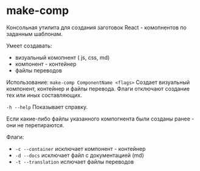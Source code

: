 # make-comp
Консольная утилита для создания заготовок React - комопнентов по заданным шаблонам. 

Умеет создавать: 
* визуальный комопнент ( js, css, md)
* компонент - контейнер
* файлы переводов

Использование: 
```make-comp ComponentName <flags>``` Создает визуальный компонент, контейнер и файлы перевода. Флаги отключают создание тех или иных составляющих.

```-h --help``` Показывает справку.

Если какие-либо файлы указанного компогнента были созданы ранее - они не перетираются.

Флаги:  
* ```-c --container``` исключает компонент - контейнер
* ```-d --docs``` исключает файл с документацией (md)
* ```-t --translation```  ислючает файлы переводов  
